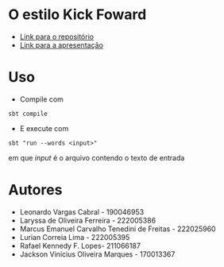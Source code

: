 # O estilo Kick Foward

- [Link para o repositório](https://github.com/TP2-Grupo03/G03-kick_foward)
- [Link para a apresentação](https://youtu.be/aToPIrAYurc?si=7rU3Ks5WgDOmZmv4)


# Uso

- Compile com

```
sbt compile
```

- E execute com

```
sbt "run --words <input>"
```

em que *input* é o arquivo contendo o texto de entrada

# Autores

- Leonardo Vargas Cabral - 190046953
- Laryssa de Oliveira Ferreira - 222005386
- Marcus Emanuel Carvalho Tenedini de Freitas - 222025960
- Lurian Correia Lima - 222005395
- ⁠Rafael Kennedy F. Lopes- 211066187
- ⁠Jackson Vinícius Oliveira Marques - 170013367